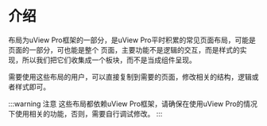 # 介绍

<demo-model url="/pages/example/template"></demo-model>
<template-download></template-download>

布局为uView Pro框架的一部分，是uView Pro平时积累的常见页面布局，可能是页面的一部分，可也能是整个
页面，主要功能不是逻辑的交互，而是样式的实现，所以我们把它们收集成一个板块，而不是当成组件呈现。  

需要使用这些布局的用户，可以直接复制到需要的页面，修改相关的结构，逻辑或者样式即可。

:::warning 注意
这些布局都依赖uView Pro框架，请确保在使用uView Pro的情况下使用相关的功能，否则，需要自行调试修改。
:::